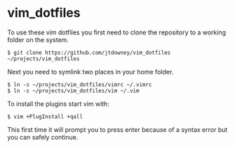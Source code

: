 # vim_dotfiles

To use these vim dotfiles you first need to clone the repository to a working folder on the system.

```
$ git clone https://github.com/jtdowney/vim_dotfiles ~/projects/vim_dotfiles
```

Next you need to symlink two places in your home folder.

```
$ ln -s ~/projects/vim_dotfiles/vimrc ~/.vimrc
$ ln -s ~/projects/vim_dotfiles/vim ~/.vim
```

To install the plugins start vim with:

```
$ vim +PlugInstall +qall
```

This first time it will prompt you to press enter because of a syntax error but you can safely continue.
